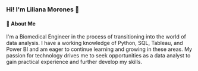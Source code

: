 ### Hi! I'm Liliana Morones 👋 

#### 🚀 About Me
I'm a Biomedical Engineer in the process of transitioning into the world of data analysis. I have a working knowledge of Python, SQL, Tableau, and Power BI and am eager to continue learning and growing in these areas. My passion for technology drives me to seek opportunities as a data analyst to gain practical experience and further develop my skills.

<!--
**LiliMorAlba/LiliMorAlba** is a ✨ _special_ ✨ repository because its `README.md` (this file) appears on your GitHub profile.

Here are some ideas to get you started:

- 🔭 I’m currently working on ...
- 🌱 I’m currently learning ...
- 👯 I’m looking to collaborate on ...
- 🤔 I’m looking for help with ...
- 💬 Ask me about ...
- 📫 How to reach me: ...
- 😄 Pronouns: ...
- ⚡ Fun fact: ...
-->
